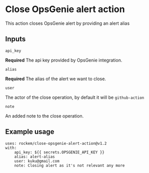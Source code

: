 # Close OpsGenie alert action

This action closes OpsGenie alert by providing an alert alias

## Inputs

`api_key`

**Required** The api key provided by OpsGenie integration.

`alias`

**Required** The alias of the alert we want to close.

`user`

The actor of the close operation, by default it will be `github-action`

`note`

An added note to the close operation.

## Example usage
```
uses: rockem/close-opsgenie-alert-action@v1.2
with:
    api_key: ${{ secrets.OPSGENIE_API_KEY }}
    alias: alert-alias
    user: kuku@gmail.com
    note: Closing alert as it's not relevant any more
``` 